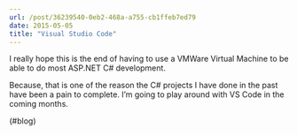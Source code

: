 ```yaml
---
url: /post/36239540-0eb2-468a-a755-cb1ffeb7ed79
date: 2015-05-05
title: "Visual Studio Code"
---
```


I really hope this is the end of having to use a VMWare Virtual Machine to be able to do most ASP.NET C# development.



Because, that is one of the reason the C# projects I have done in the past have been a pain to complete. I&#8217;m going to play around with VS Code in the coming months.



(#blog)
